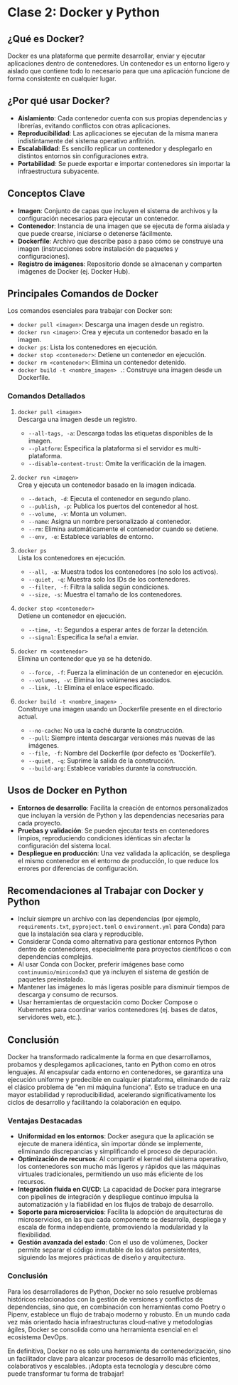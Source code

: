 # Clase 2: Docker y Python

## ¿Qué es Docker?

Docker es una plataforma que permite desarrollar, enviar y ejecutar aplicaciones dentro de contenedores. Un contenedor es un entorno ligero y aislado que contiene todo lo necesario para que una aplicación funcione de forma consistente en cualquier lugar.

## ¿Por qué usar Docker?

- **Aislamiento**: Cada contenedor cuenta con sus propias dependencias y librerías, evitando conflictos con otras aplicaciones.  
- **Reproducibilidad**: Las aplicaciones se ejecutan de la misma manera indistintamente del sistema operativo anfitrión.  
- **Escalabilidad**: Es sencillo replicar un contenedor y desplegarlo en distintos entornos sin configuraciones extra.  
- **Portabilidad**: Se puede exportar e importar contenedores sin importar la infraestructura subyacente.

## Conceptos Clave

- **Imagen**: Conjunto de capas que incluyen el sistema de archivos y la configuración necesarios para ejecutar un contenedor.  
- **Contenedor**: Instancia de una imagen que se ejecuta de forma aislada y que puede crearse, iniciarse o detenerse fácilmente.  
- **Dockerfile**: Archivo que describe paso a paso cómo se construye una imagen (instrucciones sobre instalación de paquetes y configuraciones).  
- **Registro de imágenes**: Repositorio donde se almacenan y comparten imágenes de Docker (ej. Docker Hub).  

## Principales Comandos de Docker

Los comandos esenciales para trabajar con Docker son:

- `docker pull <imagen>`: Descarga una imagen desde un registro.
- `docker run <imagen>`: Crea y ejecuta un contenedor basado en la imagen.
- `docker ps`: Lista los contenedores en ejecución.
- `docker stop <contenedor>`: Detiene un contenedor en ejecución.
- `docker rm <contenedor>`: Elimina un contenedor detenido.
- `docker build -t <nombre_imagen> .`: Construye una imagen desde un Dockerfile.

### Comandos Detallados

1. `docker pull <imagen>`  
    Descarga una imagen desde un registro.  
    - `--all-tags, -a`: Descarga todas las etiquetas disponibles de la imagen.
    - `--platform`: Especifica la plataforma si el servidor es multi-plataforma.
    - `--disable-content-trust`: Omite la verificación de la imagen.

2. `docker run <imagen>`  
    Crea y ejecuta un contenedor basado en la imagen indicada.  
    - `--detach, -d`: Ejecuta el contenedor en segundo plano.
    - `--publish, -p`: Publica los puertos del contenedor al host.
    - `--volume, -v`: Monta un volumen.
    - `--name`: Asigna un nombre personalizado al contenedor.
    - `--rm`: Elimina automáticamente el contenedor cuando se detiene.
    - `--env, -e`: Establece variables de entorno.

3. `docker ps`  
    Lista los contenedores en ejecución.  
    - `--all, -a`: Muestra todos los contenedores (no solo los activos).
    - `--quiet, -q`: Muestra solo los IDs de los contenedores.
    - `--filter, -f`: Filtra la salida según condiciones.
    - `--size, -s`: Muestra el tamaño de los contenedores.

4. `docker stop <contenedor>`  
    Detiene un contenedor en ejecución.  
    - `--time, -t`: Segundos a esperar antes de forzar la detención.
    - `--signal`: Especifica la señal a enviar.

5. `docker rm <contenedor>`  
    Elimina un contenedor que ya se ha detenido.  
    - `--force, -f`: Fuerza la eliminación de un contenedor en ejecución.
    - `--volumes, -v`: Elimina los volúmenes asociados.
    - `--link, -l`: Elimina el enlace especificado.

6. `docker build -t <nombre_imagen> .`  
    Construye una imagen usando un Dockerfile presente en el directorio actual.
    - `--no-cache`: No usa la caché durante la construcción.
    - `--pull`: Siempre intenta descargar versiones más nuevas de las imágenes.
    - `--file, -f`: Nombre del Dockerfile (por defecto es 'Dockerfile').
    - `--quiet, -q`: Suprime la salida de la construcción.
    - `--build-arg`: Establece variables durante la construcción.

## Usos de Docker en Python

- **Entornos de desarrollo**: Facilita la creación de entornos personalizados que incluyan la versión de Python y las dependencias necesarias para cada proyecto.  
- **Pruebas y validación**: Se pueden ejecutar tests en contenedores limpios, reproduciendo condiciones idénticas sin afectar la configuración del sistema local.  
- **Despliegue en producción**: Una vez validada la aplicación, se despliega el mismo contenedor en el entorno de producción, lo que reduce los errores por diferencias de configuración.  

## Recomendaciones al Trabajar con Docker y Python

- Incluir siempre un archivo con las dependencias (por ejemplo, `requirements.txt`, `pyproject.toml` o `environment.yml` para Conda) para que la instalación sea clara y reproducible.
- Considerar Conda como alternativa para gestionar entornos Python dentro de contenedores, especialmente para proyectos científicos o con dependencias complejas.
- Al usar Conda con Docker, preferir imágenes base como `continuumio/miniconda3` que ya incluyen el sistema de gestión de paquetes preinstalado.  
- Mantener las imágenes lo más ligeras posible para disminuir tiempos de descarga y consumo de recursos.  
- Usar herramientas de orquestación como Docker Compose o Kubernetes para coordinar varios contenedores (ej. bases de datos, servidores web, etc.).  

## Conclusión

Docker ha transformado radicalmente la forma en que desarrollamos, probamos y desplegamos aplicaciones, tanto en Python como en otros lenguajes. Al encapsular cada entorno en contenedores, se garantiza una ejecución uniforme y predecible en cualquier plataforma, eliminando de raíz el clásico problema de "en mi máquina funciona". Esto se traduce en una mayor estabilidad y reproducibilidad, acelerando significativamente los ciclos de desarrollo y facilitando la colaboración en equipo.

### Ventajas Destacadas

- **Uniformidad en los entornos**: Docker asegura que la aplicación se ejecute de manera idéntica, sin importar dónde se implemente, eliminando discrepancias y simplificando el proceso de depuración.
- **Optimización de recursos**: Al compartir el kernel del sistema operativo, los contenedores son mucho más ligeros y rápidos que las máquinas virtuales tradicionales, permitiendo un uso más eficiente de los recursos.
- **Integración fluida en CI/CD**: La capacidad de Docker para integrarse con pipelines de integración y despliegue continuo impulsa la automatización y la fiabilidad en los flujos de trabajo de desarrollo.
- **Soporte para microservicios**: Facilita la adopción de arquitecturas de microservicios, en las que cada componente se desarrolla, despliega y escala de forma independiente, promoviendo la modularidad y la flexibilidad.
- **Gestión avanzada del estado**: Con el uso de volúmenes, Docker permite separar el código inmutable de los datos persistentes, siguiendo las mejores prácticas de diseño y arquitectura.

### Conclusión

Para los desarrolladores de Python, Docker no solo resuelve problemas históricos relacionados con la gestión de versiones y conflictos de dependencias, sino que, en combinación con herramientas como Poetry o Pipenv, establece un flujo de trabajo moderno y robusto. En un mundo cada vez más orientado hacia infraestructuras cloud-native y metodologías ágiles, Docker se consolida como una herramienta esencial en el ecosistema DevOps.

En definitiva, Docker no es solo una herramienta de contenedorización, sino un facilitador clave para alcanzar procesos de desarrollo más eficientes, colaborativos y escalables. ¡Adopta esta tecnología y descubre cómo puede transformar tu forma de trabajar!